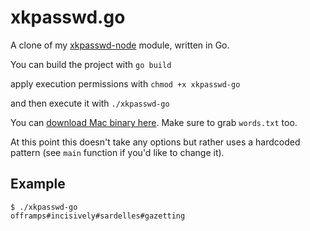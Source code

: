 # xkpasswd.go

A clone of my [xkpasswd-node](https://github.com/vot/xkpasswd-node) module, written in Go.

You can build the project with
`go build`

apply execution permissions with
`chmod +x xkpasswd-go`

and then execute it with
`./xkpasswd-go`

You can [download Mac binary here](https://github.com/vot/xkpasswd-go/releases/tag/0.0.1).
Make sure to grab `words.txt` too.

At this point this doesn't take any options but rather uses a hardcoded pattern (see `main` function if you'd like to change it).

## Example

```
$ ./xkpasswd-go
offramps#incisively#sardelles#gazetting
```
